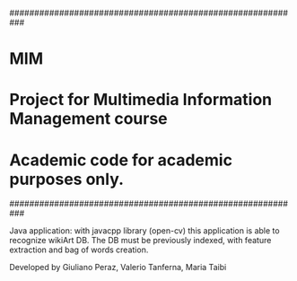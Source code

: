 ###########################################################
# MIM                                                     #
# Project for Multimedia Information Management course    #
#                                                         #
# Academic code for academic purposes only.               #
###########################################################

Java application: with javacpp library (open-cv) this application is able to recognize wikiArt DB. The DB must be previously indexed, with feature extraction and bag of words creation.

Developed by Giuliano Peraz, Valerio Tanferna, Maria Taibi
